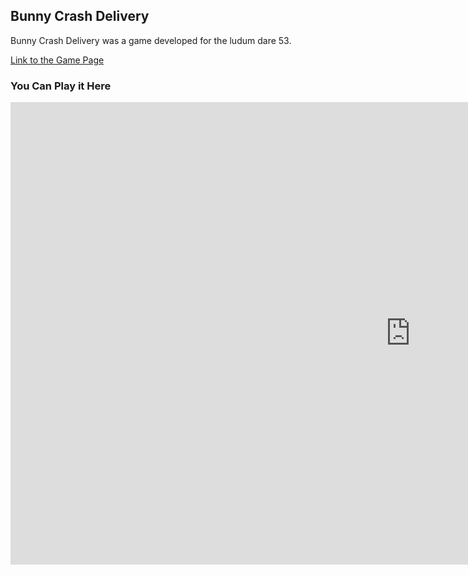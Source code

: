 ## Bunny Crash Delivery

Bunny Crash Delivery was a game developed for the ludum dare 53.

[Link to the Game Page](https://aloeffler.itch.io/bunny-crash-delivery)

### You Can Play it Here
<iframe frameborder="0"
    src="https://itch.io/embed-upload/7826322?color=99facb"
    allowfullscreen=""
    width="1280"
    height="740"
>
    <a href="https://aloeffler.itch.io/bunny-crash-delivery">
        Play Bunny Crash Delivery on itch.io
    </a>
</iframe>